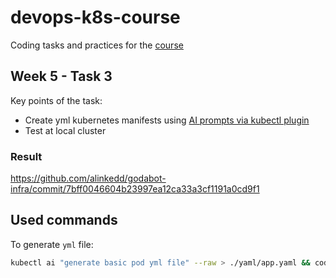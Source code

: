 # devops-k8s-course

Coding tasks and practices for the [course](https://prometheus.org.ua/prometheus-plus/devops_and_kubernetes/)

## Week 5 - Task 3

Key points of the task:
- Create yml kubernetes manifests using [AI prompts via kubectl plugin](https://github.com/sozercan/kubectl-ai)
- Test at local cluster

### Result

https://github.com/alinkedd/godabot-infra/commit/7bff0046604b23997ea12ca33a3cf1191a0cd9f1

## Used commands

To generate `yml` file:

```sh
kubectl ai "generate basic pod yml file" --raw > ./yaml/app.yaml && code ./yaml/app.yaml
```
